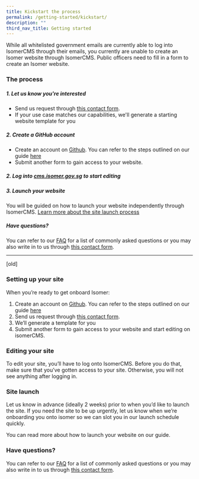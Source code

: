 ```yaml
---
title: Kickstart the process
permalink: /getting-started/kickstart/
description: ""
third_nav_title: Getting started
---
```

While all whitelisted government emails are currently able to log into IsomerCMS through their emails, you currently are unable to create an Isomer website through IsomerCMS. Public officers need to fill in a form to create an Isomer website.

### The process

##### 1. Let us know you're interested

- Send us request through&nbsp;[this contact form](https://go.gov.sg/isomer-contact/).
- If your use case matches our capabilities, we'll generate a starting website template for you


##### 2. Create a GitHub account

- Create an account on&nbsp;[Github](https://www.github.com/). You can refer to the steps outlined on our guide&nbsp;[here](https://guide.isomer.gov.sg/)
- Submit another form to gain access to your website.

##### 2. Log into [cms.isomer.gov.sg](https://cms.isomer.gov.sg/sites) to start editing


##### 3. Launch your website

You will be guided on how to launch your website independently through IsomerCMS. [Learn more about the site launch process](www.google.com)

##### Have questions?
You can refer to our&nbsp;[FAQ](https://www.isomer.gov.sg/faq/)&nbsp;for a list of commonly asked questions or you may also write in to us through&nbsp;[this contact form](https://go.gov.sg/isomer-contact).


---
[old]

### Setting up your site

When you’re ready to get onboard Isomer:

1.  Create an account on&nbsp;[Github](https://www.github.com/). You can refer to the steps outlined on our guide&nbsp;[here](https://guide.isomer.gov.sg/)
2.  Send us request through&nbsp;[this contact form](https://go.gov.sg/isomer-contact/).
3.  We’ll generate a template for you
4.  Submit another form to gain access to your website and start editing on isomerCMS.

### Editing your site

To edit your site, you’ll have to log onto IsomerCMS. Before you do that, make sure that you’ve gotten access to your site. Otherwise, you will not see anything after logging in.

### Site launch

Let us know in advance (ideally 2 weeks) prior to when you’d like to launch the site. If you need the site to be up urgently, let us know when we’re onboarding you onto isomer so we can slot you in our launch schedule quickly.

You can read more about how to launch your website on our guide.

### Have questions?

You can refer to our&nbsp;[FAQ](https://www.isomer.gov.sg/faq/)&nbsp;for a list of commonly asked questions or you may also write in to us through&nbsp;[this contact form](https://go.gov.sg/isomer-contact).
